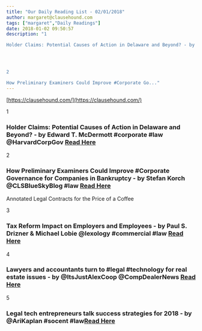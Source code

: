 ```yaml
---
title: "Our Daily Reading List - 02/01/2018"
author: margaret@clausehound.com
tags: ["margaret","Daily Readings"]
date: 2018-01-02 09:50:57
description: "1

Holder Claims: Potential Causes of Action in Delaware and Beyond? - by Edward T. McDermott #corporate #law @HarvardCorpGov Read Here

 


2

How Preliminary Examiners Could Improve #Corporate Go..."
---
```


[https://clausehound.com/](https://clausehound.com/)

1

### Holder Claims: Potential Causes of Action in Delaware and Beyond? - by Edward T. McDermott #corporate #law @HarvardCorpGov [Read Here](https://goo.gl/gBYtQ5)

 

2

### How Preliminary Examiners Could Improve #Corporate Governance for Companies in Bankruptcy - by Stefan Korch @CLSBlueSkyBlog #law [Read Here](https://goo.gl/gtrWVA)

Annotated Legal Contracts
for the Price of a Coffee

3

### Tax Reform Impact on Employers and Employees - by Paul S. Drizner & Michael Lobie @lexology #commercial #law [Read Here](https://goo.gl/UvaEnC)

 

4

### Lawyers and accountants turn to #legal #technology for real estate issues - by @ItsJustAlexCoop @CompDealerNews [Read Here](https://goo.gl/5ZsHuR)

 

5

### Legal tech entrepreneurs talk success strategies for 2018 - by @AriKaplan #socent #law[Read Here](https://goo.gl/mJKYZL)

 